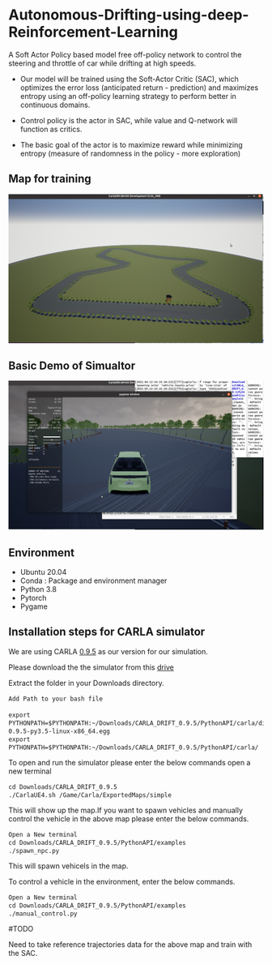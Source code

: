 # Autonomous-Drifting-using-deep-Reinforcement-Learning
A Soft Actor Policy based model free off-policy network to control the steering and throttle of car while drifting at high speeds.


- Our model will be trained using the Soft-Actor Critic
(SAC), which optimizes the error loss (anticipated return - prediction) and maximizes entropy using an off-policy
learning strategy to perform better in continuous domains.


- Control policy is the actor in SAC, while value and
Q-network will function as critics.


- The basic goal of the actor is to maximize reward while
minimizing entropy (measure of randomness in the policy - more exploration)

## Map for training
![](https://github.com/karanamrahul/Autonomous-Drifting-using-deep-Reinforcement-Learning/blob/main/results/track2.png)

## Basic Demo of Simualtor
![](https://github.com/karanamrahul/Autonomous-Drifting-using-deep-Reinforcement-Learning/blob/main/results/train3.png)



## Environment

- Ubuntu 20.04
- Conda : Package and environment manager
- Python 3.8
- Pytorch
- Pygame

## Installation steps for CARLA simulator

We are using CARLA [0.9.5](https://carla.readthedocs.io/en/0.9.5/getting_started/) as our version for our simulation.

Please download the the simulator from this [drive](https://drive.google.com/file/d/1CefYTLF48YKU5sPkQXsCScsG3fRiY0Gv/view?usp=sharing)

Extract the folder in your Downloads directory.

```
Add Path to your bash file

export PYTHONPATH=$PYTHONPATH:~/Downloads/CARLA_DRIFT_0.9.5/PythonAPI/carla/dist/carla-0.9.5-py3.5-linux-x86_64.egg
export PYTHONPATH=$PYTHONPATH:~/Downloads/CARLA_DRIFT_0.9.5/PythonAPI/carla/

```


To open and run the simulator please enter the below commands
open a new terminal
```
cd Downloads/CARLA_DRIFT_0.9.5
./CarlaUE4.sh /Game/Carla/ExportedMaps/simple
```

This will show up the map.If you want to spawn vehicles and manually control the vehicle in the above 
map please enter the below commands.

```
Open a New terminal
cd Downloads/CARLA_DRIFT_0.9.5/PythonAPI/examples
./spawn_npc.py
```

This will spawn vehicels in the map.

To control a vehicle in the environment, enter the below commands.
```
Open a New terminal
cd Downloads/CARLA_DRIFT_0.9.5/PythonAPI/examples
./manual_control.py
```



#TODO

Need to take reference trajectories data for the above map and train with the SAC.



